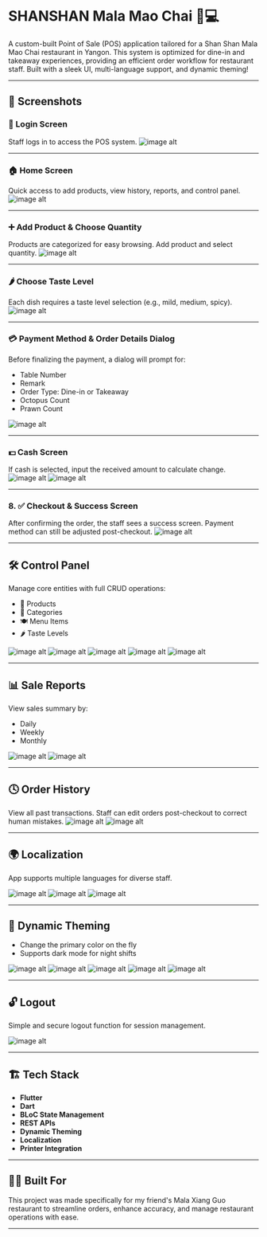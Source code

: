 # SHANSHAN Mala Mao Chai 🍲💻

A custom-built Point of Sale (POS) application tailored for a Shan Shan Mala Mao Chai restaurant in Yangon. This system is optimized for dine-in and takeaway experiences, providing an efficient order workflow for restaurant staff. Built with a sleek UI, multi-language support, and dynamic theming!

---

## 📸 Screenshots


### 🔐 Login Screen
Staff logs in to access the POS system.
![image alt](https://github.com/khamenkhai/shanshan-screenshots/blob/main/images/login.png?raw=true)

---

### 🏠 Home Screen
Quick access to add products, view history, reports, and control panel.
![image alt](https://github.com/khamenkhai/shanshan-screenshots/blob/main/images/home.png?raw=true)

---

### ➕ Add Product & Choose Quantity
Products are categorized for easy browsing. Add product and select quantity.
![image alt](https://github.com/khamenkhai/shanshan-screenshots/blob/main/images/add_product.png?raw=true)

---

### 🌶 Choose Taste Level
Each dish requires a taste level selection (e.g., mild, medium, spicy).
![image alt](https://github.com/khamenkhai/shanshan-screenshots/blob/main/images/choose_levels.png?raw=true)

---

### 💳 Payment Method & Order Details Dialog
Before finalizing the payment, a dialog will prompt for:
- Table Number
- Remark
- Order Type: Dine-in or Takeaway
- Octopus Count
- Prawn Count

![image alt](https://github.com/khamenkhai/shanshan-screenshots/blob/main/images/checkout_dialog.png?raw=true)

---

### 💵 Cash Screen
If cash is selected, input the received amount to calculate change.
![image alt](https://github.com/khamenkhai/shanshan-screenshots/blob/main/images/payment_screen.png?raw=true)
![image alt](https://github.com/khamenkhai/shanshan-screenshots/blob/main/images/payment_screen2.png?raw=true)

---

### 8. ✅ Checkout & Success Screen
After confirming the order, the staff sees a success screen. Payment method can still be adjusted post-checkout.
![image alt](https://github.com/khamenkhai/shanshan-screenshots/blob/main/images/sale_success.png?raw=true)

---

## 🛠 Control Panel

Manage core entities with full CRUD operations:
- 🍱 Products
- 📂 Categories
- 🍽 Menu Items
- 🌶 Taste Levels

![image alt](https://github.com/khamenkhai/shanshan-screenshots/blob/main/images/control_panel.png?raw=true)
![image alt](https://github.com/khamenkhai/shanshan-screenshots/blob/main/images/products.png?raw=true)
![image alt](https://github.com/khamenkhai/shanshan-screenshots/blob/main/images/add_products.png?raw=true)
![image alt](https://github.com/khamenkhai/shanshan-screenshots/blob/main/images/menu.png?raw=true)
![image alt](https://github.com/khamenkhai/shanshan-screenshots/blob/main/images/categories.png?raw=true)

---

## 📊 Sale Reports

View sales summary by:
- Daily
- Weekly
- Monthly

![image alt](https://github.com/khamenkhai/shanshan-screenshots/blob/main/images/daily_report.png?raw=true)
![image alt](https://github.com/khamenkhai/shanshan-screenshots/blob/main/images/monthly_report.png?raw=true)

---

## 🕓 Order History

View all past transactions. Staff can edit orders post-checkout to correct human mistakes.
![image alt](https://github.com/khamenkhai/shanshan-screenshots/blob/main/images/sale_histories.png?raw=true)
![image alt](https://github.com/khamenkhai/shanshan-screenshots/blob/main/images/history_detail.png?raw=true)

---

## 🌍 Localization

App supports multiple languages for diverse staff.

![image alt](https://github.com/khamenkhai/shanshan-screenshots/blob/main/images/languages.png?raw=true)
![image alt](https://github.com/khamenkhai/shanshan-screenshots/blob/main/images/languages2.png?raw=true)
![image alt](https://github.com/khamenkhai/shanshan-screenshots/blob/main/images/languages3.png?raw=true)

---

## 🎨 Dynamic Theming

- Change the primary color on the fly
- Supports dark mode for night shifts

![image alt](https://github.com/khamenkhai/shanshan-screenshots/blob/main/images/theme.png?raw=true)
![image alt](https://github.com/khamenkhai/shanshan-screenshots/blob/main/images/theme1.png?raw=true)
![image alt](https://github.com/khamenkhai/shanshan-screenshots/blob/main/images/theme2.png?raw=true)
![image alt](https://github.com/khamenkhai/shanshan-screenshots/blob/main/images/theme3.png?raw=true)
![image alt](https://github.com/khamenkhai/shanshan-screenshots/blob/main/images/theme4.png?raw=true)

---

## 🔓 Logout

Simple and secure logout function for session management.

![image alt](https://github.com/khamenkhai/shanshan-screenshots/blob/main/images/logout.png?raw=true)

---

## 🏗 Tech Stack

- **Flutter**
- **Dart**
- **BLoC State Management**
- **REST APIs**
- **Dynamic Theming**
- **Localization**
- **Printer Integration**

---


## 👨‍🍳 Built For

This project was made specifically for my friend's Mala Xiang Guo restaurant to streamline orders, enhance accuracy, and manage restaurant operations with ease.

---

